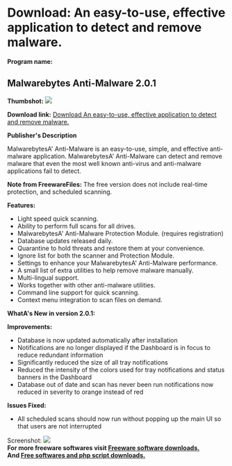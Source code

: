 # Download: An easy-to-use, effective application to detect and remove malware.

**Program name:**

## Malwarebytes Anti-Malware 2.0.1

  
**Thumbshot:** ![](http://www.freewarefiles.com/screenshot/mbam2_md.jpg)   
  
**Download link:** [Download An easy-to-use, effective application to detect and remove malware.](http://freesoftwares.boysofts.com/Malwarebytes-Anti-Malware_program_54166.html)  
  


**Publisher's Description**  
  


MalwarebytesA' Anti-Malware is an easy-to-use, simple, and effective anti-malware application. MalwarebytesA' Anti-Malware can detect and remove malware that even the most well known anti-virus and anti-malware applications fail to detect. 

**Note from FreewareFiles:** The free version does not include real-time protection, and scheduled scanning.

**Features:**

  * Light speed quick scanning. 
  * Ability to perform full scans for all drives. 
  * MalwarebytesA' Anti-Malware Protection Module. (requires registration) 
  * Database updates released daily. 
  * Quarantine to hold threats and restore them at your convenience. 
  * Ignore list for both the scanner and Protection Module. 
  * Settings to enhance your MalwarebytesA' Anti-Malware performance. 
  * A small list of extra utilities to help remove malware manually. 
  * Multi-lingual support. 
  * Works together with other anti-malware utilities. 
  * Command line support for quick scanning. 
  * Context menu integration to scan files on demand. 

**WhatA's New in version 2.0.1:**

**Improvements:**

  * Database is now updated automatically after installation 
  * Notifications are no longer displayed if the Dashboard is in focus to reduce redundant information 
  * Significantly reduced the size of all tray notifications 
  * Reduced the intensity of the colors used for tray notifications and status banners in the Dashboard 
  * Database out of date and scan has never been run notifications now reduced in severity to orange instead of red 

**Issues Fixed:**

  * All scheduled scans should now run without popping up the main UI so that users are not interrupted 

  
  
Screenshot: ![](http://www.freewarefiles.com/screenshot/mbam2.jpg)   
**For more freeware softwares visit [Freeware software downloads.](http://freesoftwares.boysofts.com/)**   
**And [Free softwares and php script downloads.](http://www.boysofts.com/)**
